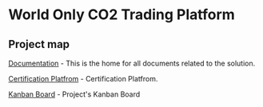 # World Only CO2 Trading Platform

## Project map

[Documentation](https://github.com/CO2-Trading-Platform/docs) - This is the home for all documents related to the solution.

[Certification Platfrom](https://github.com/CO2-Trading-Platform/certification-platform) - Certification Platfrom.

[Kanban Board](https://github.com/orgs/CO2-Trading-Platform/projects/1/views/1) - Project's Kanban Board
